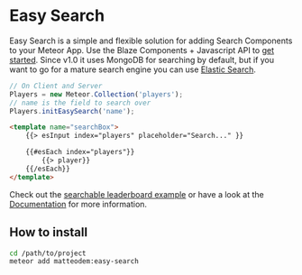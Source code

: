 Easy Search
=====================

Easy Search is a simple and flexible solution for adding Search Components to your Meteor App. Use the Blaze Components + Javascript API to [get started](https://github.com/matteodem/meteor-easy-search/wiki/Getting-started). Since v1.0 it uses MongoDB for searching by default, but if you want to go for a mature search engine you can use [Elastic Search](https://github.com/matteodem/meteor-easy-search/wiki/Using-Elastic-Search).

```javascript
// On Client and Server
Players = new Meteor.Collection('players');
// name is the field to search over
Players.initEasySearch('name');
```

```html
<template name="searchBox">
    {{> esInput index="players" placeholder="Search..." }}

    {{#esEach index="players"}}
        {{> player}}
    {{/esEach}}
</template>
```

Check out the [searchable leaderboard example](https://github.com/matteodem/easy-search-leaderboard) or have a look at the [Documentation](https://github.com/matteodem/meteor-easy-search/wiki) for more information.

## How to install

```sh
cd /path/to/project
meteor add matteodem:easy-search
```
